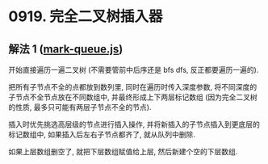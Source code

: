 # 0919. 完全二叉树插入器

## 解法 1 ([mark-queue.js](./mark-queue.js))

开始直接遍历一遍二叉树 (不需要管前中后序还是 bfs dfs, 反正都要遍历一遍的).

把所有子节点不全的点都放到数列里, 同时在遍历时传入深度参数, 将不同深度的子节点不全节点放在不同数组中, 并最终形成上下两层标记数组 (因为完全二叉树的性质, 最多只可能有两层子节点不全的节点).

插入时优先挑选高层级的节点进行插入操作, 并将新插入的子节点插入到更底层的标记数组中, 如果插入后左右子节点都齐了, 就从队列中删除.

如果上层数组删空了, 就把下层数组赋值给上层, 然后新建个空的下层数组.
